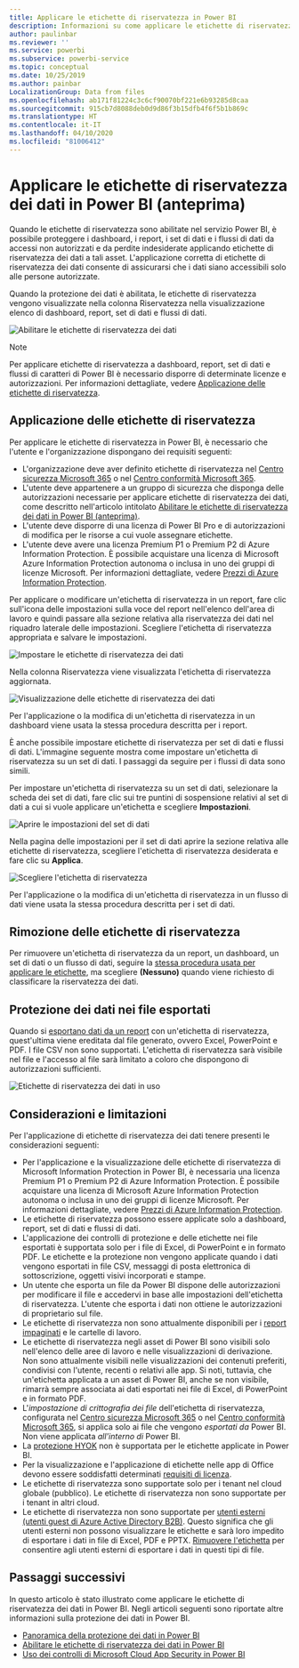```yaml
---
title: Applicare le etichette di riservatezza in Power BI
description: Informazioni su come applicare le etichette di riservatezza dei dati in Power BI
author: paulinbar
ms.reviewer: ''
ms.service: powerbi
ms.subservice: powerbi-service
ms.topic: conceptual
ms.date: 10/25/2019
ms.author: painbar
LocalizationGroup: Data from files
ms.openlocfilehash: ab171f81224c3c6cf90070bf221e6b93285d8caa
ms.sourcegitcommit: 915cb7d8088deb0d9d86f3b15dfb4f6f5b1b869c
ms.translationtype: HT
ms.contentlocale: it-IT
ms.lasthandoff: 04/10/2020
ms.locfileid: "81006412"
---
```

# <a name="apply-data-sensitivity-labels-in-power-bi-preview"></a>Applicare le etichette di riservatezza dei dati in Power BI (anteprima)

Quando le etichette di riservatezza sono abilitate nel servizio Power BI, è possibile proteggere i dashboard, i report, i set di dati e i flussi di dati da accessi non autorizzati e da perdite indesiderate applicando etichette di riservatezza dei dati a tali asset. L'applicazione corretta di etichette di riservatezza dei dati consente di assicurarsi che i dati siano accessibili solo alle persone autorizzate.

Quando la protezione dei dati è abilitata, le etichette di riservatezza vengono visualizzate nella colonna Riservatezza nella visualizzazione elenco di dashboard, report, set di dati e flussi di dati.

![Abilitare le etichette di riservatezza dei dati](media/service-security-apply-data-sensitivity-labels/apply-data-sensitivity-labels-01.png)

> [!NOTE]
> Per applicare etichette di riservatezza a dashboard, report, set di dati e flussi di caratteri di Power BI è necessario disporre di determinate licenze e autorizzazioni. Per informazioni dettagliate, vedere [Applicazione delle etichette di riservatezza](#applying-sensitivity-labels).

## <a name="applying-sensitivity-labels"></a>Applicazione delle etichette di riservatezza

Per applicare le etichette di riservatezza in Power BI, è necessario che l'utente e l'organizzazione dispongano dei requisiti seguenti:

* L'organizzazione deve aver definito etichette di riservatezza nel [Centro sicurezza Microsoft 365](https://security.microsoft.com/) o nel [Centro conformità Microsoft 365](https://compliance.microsoft.com/).
* L'utente deve appartenere a un gruppo di sicurezza che disponga delle autorizzazioni necessarie per applicare etichette di riservatezza dei dati, come descritto nell'articolo intitolato [Abilitare le etichette di riservatezza dei dati in Power BI (anteprima)](../admin/service-security-enable-data-sensitivity-labels.md#enable-data-sensitivity-labels).
* L'utente deve disporre di una licenza di Power BI Pro e di autorizzazioni di modifica per le risorse a cui vuole assegnare etichette. 
* L'utente deve avere una licenza Premium P1 o Premium P2 di Azure Information Protection. È possibile acquistare una licenza di Microsoft Azure Information Protection autonoma o inclusa in uno dei gruppi di licenze Microsoft. Per informazioni dettagliate, vedere [Prezzi di Azure Information Protection](https://azure.microsoft.com/pricing/details/information-protection/).

Per applicare o modificare un'etichetta di riservatezza in un report, fare clic sull'icona delle impostazioni sulla voce del report nell'elenco dell'area di lavoro e quindi passare alla sezione relativa alla riservatezza dei dati nel riquadro laterale delle impostazioni. Scegliere l'etichetta di riservatezza appropriata e salvare le impostazioni.

![Impostare le etichette di riservatezza dei dati](media/service-security-apply-data-sensitivity-labels/apply-data-sensitivity-labels-02.png)

Nella colonna Riservatezza viene visualizzata l'etichetta di riservatezza aggiornata. 

![Visualizzazione delle etichette di riservatezza dei dati](media/service-security-apply-data-sensitivity-labels/apply-data-sensitivity-labels-03.png)

Per l'applicazione o la modifica di un'etichetta di riservatezza in un dashboard viene usata la stessa procedura descritta per i report. 

È anche possibile impostare etichette di riservatezza per set di dati e flussi di dati. L'immagine seguente mostra come impostare un'etichetta di riservatezza su un set di dati. I passaggi da seguire per i flussi di data sono simili.

Per impostare un'etichetta di riservatezza su un set di dati, selezionare la scheda dei set di dati, fare clic sui tre puntini di sospensione relativi al set di dati a cui si vuole applicare un'etichetta e scegliere **Impostazioni**.

![Aprire le impostazioni del set di dati](media/service-security-apply-data-sensitivity-labels/apply-data-sensitivity-labels-05.png)

Nella pagina delle impostazioni per il set di dati aprire la sezione relativa alle etichette di riservatezza, scegliere l'etichetta di riservatezza desiderata e fare clic su **Applica**.

![Scegliere l'etichetta di riservatezza](media/service-security-apply-data-sensitivity-labels/apply-data-sensitivity-labels-06.png)

Per l'applicazione o la modifica di un'etichetta di riservatezza in un flusso di dati viene usata la stessa procedura descritta per i set di dati.

## <a name="removing-sensitivity-labels"></a>Rimozione delle etichette di riservatezza
Per rimuovere un'etichetta di riservatezza da un report, un dashboard, un set di dati o un flusso di dati, seguire la [stessa procedura usata per applicare le etichette](#applying-sensitivity-labels), ma scegliere **(Nessuno)** quando viene richiesto di classificare la riservatezza dei dati. 

## <a name="data-protection-in-exported-files"></a>Protezione dei dati nei file esportati

Quando si [esportano dati da un report](https://docs.microsoft.com/power-bi/consumer/end-user-export) con un'etichetta di riservatezza, quest'ultima viene ereditata dal file generato, ovvero Excel, PowerPoint e PDF. I file CSV non sono supportati. L'etichetta di riservatezza sarà visibile nel file e l'accesso al file sarà limitato a coloro che dispongono di autorizzazioni sufficienti.

![Etichette di riservatezza dei dati in uso](media/service-security-apply-data-sensitivity-labels/apply-data-sensitivity-labels-04b.png)

## <a name="considerations-and-limitations"></a>Considerazioni e limitazioni

Per l'applicazione di etichette di riservatezza dei dati tenere presenti le considerazioni seguenti:

* Per l'applicazione e la visualizzazione delle etichette di riservatezza di Microsoft Information Protection in Power BI, è necessaria una licenza Premium P1 o Premium P2 di Azure Information Protection. È possibile acquistare una licenza di Microsoft Azure Information Protection autonoma o inclusa in uno dei gruppi di licenze Microsoft. Per informazioni dettagliate, vedere [Prezzi di Azure Information Protection](https://azure.microsoft.com/pricing/details/information-protection/).
* Le etichette di riservatezza possono essere applicate solo a dashboard, report, set di dati e flussi di dati.
* L'applicazione dei controlli di protezione e delle etichette nei file esportati è supportata solo per i file di Excel, di PowerPoint e in formato PDF. Le etichette e la protezione non vengono applicate quando i dati vengono esportati in file CSV, messaggi di posta elettronica di sottoscrizione, oggetti visivi incorporati e stampe.
* Un utente che esporta un file da Power BI dispone delle autorizzazioni per modificare il file e accedervi in base alle impostazioni dell'etichetta di riservatezza. L'utente che esporta i dati non ottiene le autorizzazioni di proprietario sul file. 
* Le etichette di riservatezza non sono attualmente disponibili per i [report impaginati]( https://docs.microsoft.com/power-bi/paginated-reports-report-builder-power-bi) e le cartelle di lavoro. 
* Le etichette di riservatezza negli asset di Power BI sono visibili solo nell'elenco delle aree di lavoro e nelle visualizzazioni di derivazione. Non sono attualmente visibili nelle visualizzazioni dei contenuti preferiti, condivisi con l'utente, recenti o relativi alle app. Si noti, tuttavia, che un'etichetta applicata a un asset di Power BI, anche se non visibile, rimarrà sempre associata ai dati esportati nei file di Excel, di PowerPoint e in formato PDF.
* L'*impostazione di crittografia dei file* dell'etichetta di riservatezza, configurata nel [Centro sicurezza Microsoft 365](https://security.microsoft.com/) o nel [Centro conformità Microsoft 365](https://compliance.microsoft.com/), si applica solo ai file che vengono *esportati da* Power BI. Non viene applicata *all'interno di* Power BI.
* La [protezione HYOK](https://docs.microsoft.com/azure/information-protection/configure-adrms-restrictions) non è supportata per le etichette applicate in Power BI.
* Per la visualizzazione e l'applicazione di etichette nelle app di Office devono essere soddisfatti determinati [requisiti di licenza](https://docs.microsoft.com/microsoft-365/compliance/get-started-with-sensitivity-labels#subscription-and-licensing-requirements-for-sensitivity-labels).
* Le etichette di riservatezza sono supportate solo per i tenant nel cloud globale (pubblico). Le etichette di riservatezza non sono supportate per i tenant in altri cloud.
* Le etichette di riservatezza non sono supportate per [utenti esterni (utenti guest di Azure Active Directory B2B)](../service-admin-azure-ad-b2b.md). Questo significa che gli utenti esterni non possono visualizzare le etichette e sarà loro impedito di esportare i dati in file di Excel, PDF e PPTX. [Rimuovere l'etichetta](#removing-sensitivity-labels) per consentire agli utenti esterni di esportare i dati in questi tipi di file.

## <a name="next-steps"></a>Passaggi successivi

In questo articolo è stato illustrato come applicare le etichette di riservatezza dei dati in Power BI. Negli articoli seguenti sono riportate altre informazioni sulla protezione dei dati in Power BI. 

* [Panoramica della protezione dei dati in Power BI](../admin/service-security-data-protection-overview.md)
* [Abilitare le etichette di riservatezza dei dati in Power BI](../admin/service-security-enable-data-sensitivity-labels.md)
* [Uso dei controlli di Microsoft Cloud App Security in Power BI](../admin/service-security-using-microsoft-cloud-app-security-controls.md)